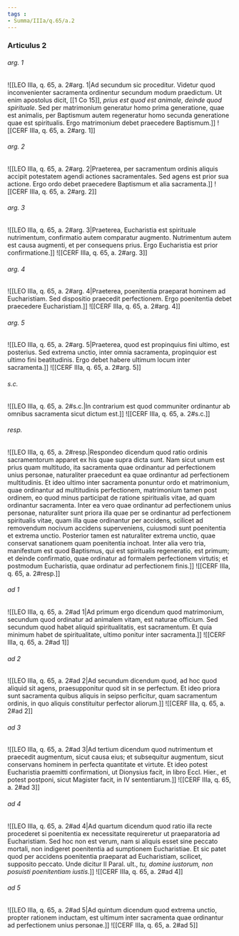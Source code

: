 ```yaml
---
tags : 
- Summa/IIIa/q.65/a.2
---
```


### Articulus 2

###### arg. 1
![[LEO IIIa, q. 65, a. 2#arg. 1|Ad secundum sic proceditur. Videtur quod inconvenienter sacramenta ordinentur secundum modum praedictum. Ut enim apostolus dicit, [[1 Co 15]], *prius est quod est animale, deinde quod spirituale*. Sed per matrimonium generatur homo prima generatione, quae est animalis, per Baptismum autem regeneratur homo secunda generatione quae est spiritualis. Ergo matrimonium debet praecedere Baptismum.]]
![[CERF IIIa, q. 65, a. 2#arg. 1]]

###### arg. 2
![[LEO IIIa, q. 65, a. 2#arg. 2|Praeterea, per sacramentum ordinis aliquis accipit potestatem agendi actiones sacramentales. Sed agens est prior sua actione. Ergo ordo debet praecedere Baptismum et alia sacramenta.]]
![[CERF IIIa, q. 65, a. 2#arg. 2]]

###### arg. 3
![[LEO IIIa, q. 65, a. 2#arg. 3|Praeterea, Eucharistia est spirituale nutrimentum, confirmatio autem comparatur augmento. Nutrimentum autem est causa augmenti, et per consequens prius. Ergo Eucharistia est prior confirmatione.]]
![[CERF IIIa, q. 65, a. 2#arg. 3]]

###### arg. 4
![[LEO IIIa, q. 65, a. 2#arg. 4|Praeterea, poenitentia praeparat hominem ad Eucharistiam. Sed dispositio praecedit perfectionem. Ergo poenitentia debet praecedere Eucharistiam.]]
![[CERF IIIa, q. 65, a. 2#arg. 4]]

###### arg. 5
![[LEO IIIa, q. 65, a. 2#arg. 5|Praeterea, quod est propinquius fini ultimo, est posterius. Sed extrema unctio, inter omnia sacramenta, propinquior est ultimo fini beatitudinis. Ergo debet habere ultimum locum inter sacramenta.]]
![[CERF IIIa, q. 65, a. 2#arg. 5]]

###### s.c.
![[LEO IIIa, q. 65, a. 2#s.c.|In contrarium est quod communiter ordinantur ab omnibus sacramenta sicut dictum est.]]
![[CERF IIIa, q. 65, a. 2#s.c.]]

###### resp.
![[LEO IIIa, q. 65, a. 2#resp.|Respondeo dicendum quod ratio ordinis sacramentorum apparet ex his quae supra dicta sunt. Nam sicut unum est prius quam multitudo, ita sacramenta quae ordinantur ad perfectionem unius personae, naturaliter praecedunt ea quae ordinantur ad perfectionem multitudinis. Et ideo ultimo inter sacramenta ponuntur ordo et matrimonium, quae ordinantur ad multitudinis perfectionem, matrimonium tamen post ordinem, eo quod minus participat de ratione spiritualis vitae, ad quam ordinantur sacramenta. Inter ea vero quae ordinantur ad perfectionem unius personae, naturaliter sunt priora illa quae per se ordinantur ad perfectionem spiritualis vitae, quam illa quae ordinantur per accidens, scilicet ad removendum nocivum accidens superveniens, cuiusmodi sunt poenitentia et extrema unctio. Posterior tamen est naturaliter extrema unctio, quae conservat sanationem quam poenitentia inchoat. Inter alia vero tria, manifestum est quod Baptismus, qui est spiritualis regeneratio, est primum; et deinde confirmatio, quae ordinatur ad formalem perfectionem virtutis; et postmodum Eucharistia, quae ordinatur ad perfectionem finis.]]
![[CERF IIIa, q. 65, a. 2#resp.]]

###### ad 1
![[LEO IIIa, q. 65, a. 2#ad 1|Ad primum ergo dicendum quod matrimonium, secundum quod ordinatur ad animalem vitam, est naturae officium. Sed secundum quod habet aliquid spiritualitatis, est sacramentum. Et quia minimum habet de spiritualitate, ultimo ponitur inter sacramenta.]]
![[CERF IIIa, q. 65, a. 2#ad 1]]

###### ad 2
![[LEO IIIa, q. 65, a. 2#ad 2|Ad secundum dicendum quod, ad hoc quod aliquid sit agens, praesupponitur quod sit in se perfectum. Et ideo priora sunt sacramenta quibus aliquis in seipso perficitur, quam sacramentum ordinis, in quo aliquis constituitur perfector aliorum.]]
![[CERF IIIa, q. 65, a. 2#ad 2]]

###### ad 3
![[LEO IIIa, q. 65, a. 2#ad 3|Ad tertium dicendum quod nutrimentum et praecedit augmentum, sicut causa eius; et subsequitur augmentum, sicut conservans hominem in perfecta quantitate et virtute. Et ideo potest Eucharistia praemitti confirmationi, ut Dionysius facit, in libro Eccl. Hier., et potest postponi, sicut Magister facit, in IV sententiarum.]]
![[CERF IIIa, q. 65, a. 2#ad 3]]

###### ad 4
![[LEO IIIa, q. 65, a. 2#ad 4|Ad quartum dicendum quod ratio illa recte procederet si poenitentia ex necessitate requireretur ut praeparatoria ad Eucharistiam. Sed hoc non est verum, nam si aliquis esset sine peccato mortali, non indigeret poenitentia ad sumptionem Eucharistiae. Et sic patet quod per accidens poenitentia praeparat ad Eucharistiam, scilicet, supposito peccato. Unde dicitur II Paral. ult., *tu, domine iustorum, non posuisti poenitentiam iustis*.]]
![[CERF IIIa, q. 65, a. 2#ad 4]]

###### ad 5
![[LEO IIIa, q. 65, a. 2#ad 5|Ad quintum dicendum quod extrema unctio, propter rationem inductam, est ultimum inter sacramenta quae ordinantur ad perfectionem unius personae.]]
![[CERF IIIa, q. 65, a. 2#ad 5]]


